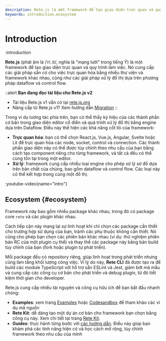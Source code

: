 ```yaml
---
description: Rete.js là một framework để tạo giao diện trực quan và quy trình làm việc. Nó cung cấp các giải pháp sẵn có cho việc trực quan hóa bằng nhiều thư viện và framework khác nhau, cũng như các giải pháp xử lý đồ thị dựa trên phương pháp dataflow và control flow
keywords: introduction,ecosystem
---
```


# Introduction

:introduction

**Rete.js** (phát âm là /ˈriː.ti/, nghĩa là "mạng lưới" trong tiếng Ý) là một framework để tạo giao diện trực quan và quy trình làm việc. Nó cung cấp các giải pháp sẵn có cho việc trực quan hóa bằng nhiều thư viện và framework khác nhau, cũng như các giải pháp xử lý đồ thị dựa trên phương pháp dataflow và control flow.

::alert
**Bạn đang đọc tài liệu cho Rete.js v2**

- Tài liệu Rete.js v1 vẫn có tại [rete.js.org](https://rete.js.org)
- Nâng cấp từ Rete.js v1? Xem hướng dẫn [Migration](/docs/migration)
  ::

Trong ví dụ tương tác phía trên, bạn có thể thấy ký hiệu của các thành phần cơ bản trong giao diện editor cổ điển và quá trình xử lý đồ thị bằng engine dựa trên Dataflow. Điều này thể hiện các khả năng cốt lõi của framework:

- **Trực quan hóa**: bạn có thể chọn React.js, Vue.js, Angular, Svelte hoặc Lit để trực quan hóa các node, socket, control và connection. Các thành phần giao diện này có thể được tùy chỉnh theo nhu cầu của bạn bằng cách tạo component riêng cho từng framework, và tất cả đều có thể cùng tồn tại trong một editor.
- **Xử lý**: framework cung cấp nhiều loại engine cho phép xử lý sơ đồ dựa trên bản chất của chúng, bao gồm dataflow và control flow. Các loại này có thể kết hợp trong cùng một đồ thị.

:youtube-video{name="intro"}

## Ecosystem {#ecosystem}

Framework này bao gồm nhiều package khác nhau, trong đó có package core `rete` và các plugin khác nhau.

Cách tiếp cận này mang lại sự linh hoạt khi chỉ chọn các package cần thiết cho trường hợp sử dụng của bạn, tránh các phụ thuộc không cần thiết. Nó cũng cho phép bạn chọn các phiên bản khác nhau (ví dụ: thử nghiệm phiên bản RC của một plugin cụ thể) và thay thế các package này bằng bản build tùy chỉnh của bạn (fork hoặc plugin tự phát triển).

Mỗi package đều có repository riêng, giúp linh hoạt trong phát triển nhưng cũng làm tăng khối lượng công việc. Vì lý do này, **Rete CLI** đã được tạo ra để build các module TypeScript với hỗ trợ sẵn ESLint và Jest, giảm bớt mã mẫu và cung cấp các công cụ cơ bản cho phát triển và debug plugin, từ đó tiết kiệm thời gian cho developer.

Rete.js cung cấp nhiều tài nguyên và công cụ hữu ích để bạn bắt đầu nhanh chóng:

- **Examples**: xem trang [Examples](/examples) hoặc [Codesandbox](https://codesandbox.io/search?refinementList%5Btags%5D%5B0%5D=rete.js) để tham khảo các ví dụ mã nguồn
- **Rete Kit**: dễ dàng tạo một dự án cơ bản cho framework bạn chọn bằng công cụ này. Xem chi tiết tại trang [Rete Kit](/docs/development/rete-kit).
- **Guides**: thực hành từng bước với [các hướng dẫn](/docs/guides/basic). Điều này giúp bạn khám phá các tính năng hiện có và học cách mở rộng, tùy chỉnh framework theo nhu cầu của mình
